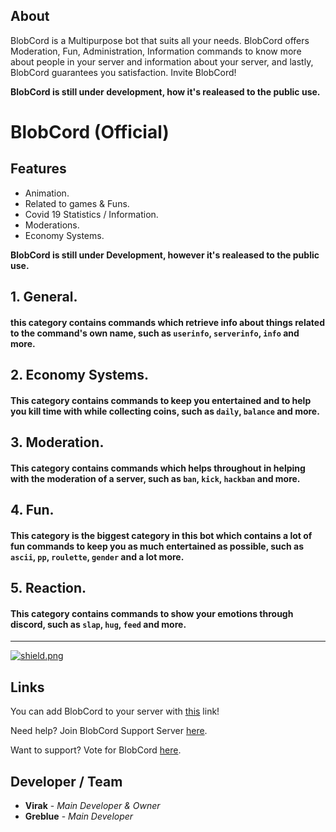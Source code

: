 ## About

BlobCord is a Multipurpose bot that suits all your needs. BlobCord offers Moderation, Fun, Administration, Information commands to know more about people in your server and information about your server, and lastly, BlobCord guarantees you satisfaction. Invite BlobCord!

**BlobCord is still under development, how it's realeased to the public use.**

<h1>BlobCord (Official)</h1>

## Features

  * Animation.
  * Related to games & Funs.
  * Covid 19 Statistics / Information.
  * Moderations.
  * Economy Systems.

**BlobCord is still under Development, however it's realeased to the public use.**

## 1. General.
#### this category contains commands which retrieve info about things related to the command's own name, such as `userinfo`, `serverinfo`, `info` and more.
## 2. Economy Systems.
#### This category contains commands to keep you entertained and to help you kill time with while collecting coins, such as `daily`, `balance` and more.
## 3. Moderation.
#### This category contains commands which helps throughout in helping with the moderation of a server, such as `ban`, `kick`, `hackban` and more.
## 4. Fun.
#### This category is the biggest category in this bot which contains a lot of fun commands to keep you as much entertained as possible, such as `ascii`, `pp`, `roulette`, `gender` and a lot more.
## 5. Reaction.
#### This category contains commands to show your emotions through discord, such as `slap`, `hug`, `feed` and more.

-----

<div>
  
  <a href="https://github.com/discordjs">
    <img src="https://img.shields.io/badge/discord.js-v12.4.0-blue.svg?logo=npm" alt="shield.png">
  </a>

## Links

You can add BlobCord to your server with [this](https://discord.com/oauth2/authorize?client_id=727448017799479296&scope=bot&permissions=878181502) link!

Need help? Join BlobCord Support Server [here](https://discord.gg/AC6cECc9H5).

Want to support? Vote for BlobCord [here](https://top.gg/bot/727448017799479296/vote).

## Developer / Team

* **Virak** - *Main Developer & Owner*
* **Greblue** - *Main Developer*
